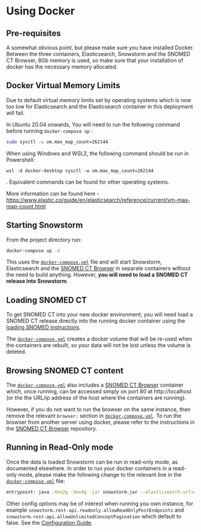 # Using Docker

## Pre-requisites

A somewhat obvious point, but please make sure you have installed Docker. Between the three containers, Elasticsearch, Snowstorm and the SNOMED CT Browser, 8Gb memory is used, so make sure that your installation of docker has the necessary memory allocated.

## Docker Virtual Memory Limits

Due to default virtual memory limits set by operating systems which is now too low for Elasticsearch and the Elasticsearch container in this deployment will fail.

In Ubuntu 20.04 onwards, You will need to run the following command before running `docker-compose up` :

```bash
sudo sysctl -w vm.max_map_count=262144
```

When using Windows and WSL2, the following command should be run in Powershell:

```
wsl -d docker-desktop sysctl -w vm.max_map_count=262144
```

. Equivalent commands can be found for other operating systems.

More information can be found here - https://www.elastic.co/guide/en/elasticsearch/reference/current/vm-max-map-count.html

## Starting Snowstorm

From the project directory run:

```bash
docker-compose up -d
```

This uses the [`docker-compose.yml`](../docker-compose.yml) file and will start Snowstorm,  Elasticsearch and the [SNOMED CT Browser](https://github.com/IHTSDO/sct-browser-frontend) in separate containers without the need to build anything. However, **you will need to load a SNOMED CT release into Snowstorm**.

## Loading SNOMED CT

To get SNOMED CT into your new docker environment, you will need load a SNOMED CT release directly into the running docker container using the [loading SNOMED instructions](loading-snomed.md).

The [`docker-compose.yml`](../docker-compose.yml) creates a docker volume that will be re-used when the containers are rebuilt, so your data will not be lost unless the volume is deleted.

## Browsing SNOMED CT content

The [`docker-compose.yml`](../docker-compose.yml) also includes a [SNOMED CT Browser](https://github.com/IHTSDO/sct-browser-frontend) container which, once running, can be accessed simply on port 80 at http://localhost (or the the URL/ip address of the host where the containers are running).

However, if you do not want to run the browser on the same instance, then remove the relevant `browser:` section in [`docker-compose.yml`](../docker-compose.yml). To run the browser from another server using docker, please refer to the instructions in the [SNOMED CT Browser](https://github.com/IHTSDO/sct-browser-frontend) repository.

## Running in Read-Only mode

Once the data is loaded Snowstorm can be run in read-only mode, as documented elsewhere. In order to run your docker containers in a read-only mode, please make the following change to the relevant line in the [`docker-compose.yml`](../docker-compose.yml) file:

```bash
entrypoint: java -Xms2g -Xmx4g -jar snowstorm.jar --elasticsearch.urls=http://es:9200 --snowstorm.rest-api.readonly=true
```

Other config options may be of interest when running you own instance, for example `snowstorm.rest-api.readonly.allowReadOnlyPostEndpoints` and `snowstorm.rest-api.allowUnlimitedConceptPagination` which default to false. See the [Configuration Guide](configuration-guide.md).